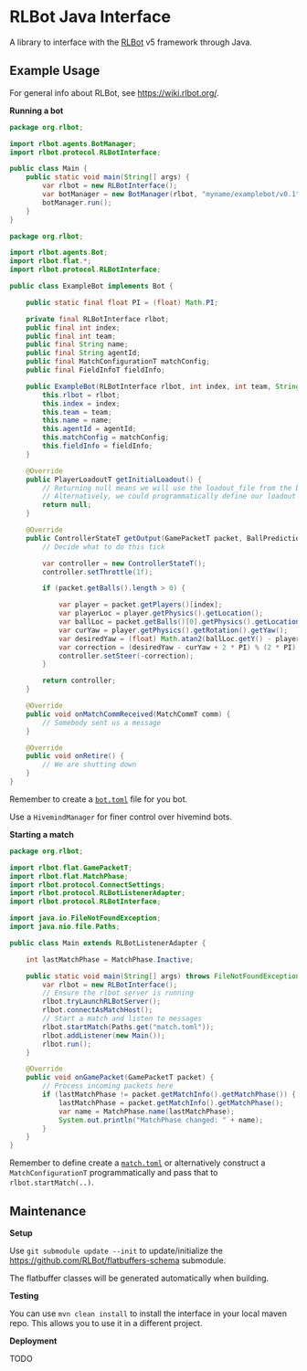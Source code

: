 # RLBot Java Interface

A library to interface with the [RLBot](https://rlbot.org/) v5 framework through Java.

## Example Usage

For general info about RLBot, see https://wiki.rlbot.org/.

**Running a bot**

```java
package org.rlbot;

import rlbot.agents.BotManager;
import rlbot.protocol.RLBotInterface;

public class Main {
    public static void main(String[] args) {
        var rlbot = new RLBotInterface();
        var botManager = new BotManager(rlbot, "myname/examplebot/v0.1", ExampleBot::new);
        botManager.run();
    }
}
```

```java
package org.rlbot;

import rlbot.agents.Bot;
import rlbot.flat.*;
import rlbot.protocol.RLBotInterface;

public class ExampleBot implements Bot {

    public static final float PI = (float) Math.PI;

    private final RLBotInterface rlbot;
    public final int index;
    public final int team;
    public final String name;
    public final String agentId;
    public final MatchConfigurationT matchConfig;
    public final FieldInfoT fieldInfo;

    public ExampleBot(RLBotInterface rlbot, int index, int team, String name, String agentId, MatchConfigurationT matchConfig, FieldInfoT fieldInfo) {
        this.rlbot = rlbot;
        this.index = index;
        this.team = team;
        this.name = name;
        this.agentId = agentId;
        this.matchConfig = matchConfig;
        this.fieldInfo = fieldInfo;
    }

    @Override
    public PlayerLoadoutT getInitialLoadout() {
        // Returning null means we will use the loadout_file from the bot.toml config.
        // Alternatively, we could programmatically define our loadout here.
        return null;
    }

    @Override
    public ControllerStateT getOutput(GamePacketT packet, BallPredictionT ballPrediction) {
        // Decide what to do this tick

        var controller = new ControllerStateT();
        controller.setThrottle(1f);

        if (packet.getBalls().length > 0) {

            var player = packet.getPlayers()[index];
            var playerLoc = player.getPhysics().getLocation();
            var ballLoc = packet.getBalls()[0].getPhysics().getLocation();
            var curYaw = player.getPhysics().getRotation().getYaw();
            var desiredYaw = (float) Math.atan2(ballLoc.getY() - playerLoc.getY(), ballLoc.getX() - playerLoc.getX());
            var correction = (desiredYaw - curYaw + 2 * PI) % (2 * PI) - PI;
            controller.setSteer(-correction);
        }

        return controller;
    }

    @Override
    public void onMatchCommReceived(MatchCommT comm) {
        // Somebody sent us a message
    }

    @Override
    public void onRetire() {
        // We are shutting down
    }
}
```

Remember to create a [`bot.toml`](https://wiki.rlbot.org/v5/botmaking/config-files/#bot-script-config-files) file for you bot.

Use a `HivemindManager` for finer control over hivemind bots.

**Starting a match**

```java
package org.rlbot;

import rlbot.flat.GamePacketT;
import rlbot.flat.MatchPhase;
import rlbot.protocol.ConnectSettings;
import rlbot.protocol.RLBotListenerAdapter;
import rlbot.protocol.RLBotInterface;

import java.io.FileNotFoundException;
import java.nio.file.Paths;

public class Main extends RLBotListenerAdapter {

    int lastMatchPhase = MatchPhase.Inactive;

    public static void main(String[] args) throws FileNotFoundException {
        var rlbot = new RLBotInterface();
        // Ensure the rlbot server is running
        rlbot.tryLaunchRLBotServer();
        rlbot.connectAsMatchHost();
        // Start a match and listen to messages
        rlbot.startMatch(Paths.get("match.toml"));
        rlbot.addListener(new Main());
        rlbot.run();
    }

    @Override
    public void onGamePacket(GamePacketT packet) {
        // Process incoming packets here
        if (lastMatchPhase != packet.getMatchInfo().getMatchPhase()) {
            lastMatchPhase = packet.getMatchInfo().getMatchPhase();
            var name = MatchPhase.name(lastMatchPhase);
            System.out.println("MatchPhase changed: " + name);
        }
    }
}
```

Remember to define create a [`match.toml`](https://wiki.rlbot.org/v5/botmaking/config-files/#match-config-files) or alternatively construct a `MatchConfigurationT` programmatically and pass that to `rlbot.startMatch(..)`.

## Maintenance

**Setup**

Use `git submodule update --init` to update/initialize the https://github.com/RLBot/flatbuffers-schema submodule.

The flatbuffer classes will be generated automatically when building.

**Testing**

You can use `mvn clean install` to install the interface in your local maven repo.
This allows you to use it in a different project.

**Deployment**

TODO